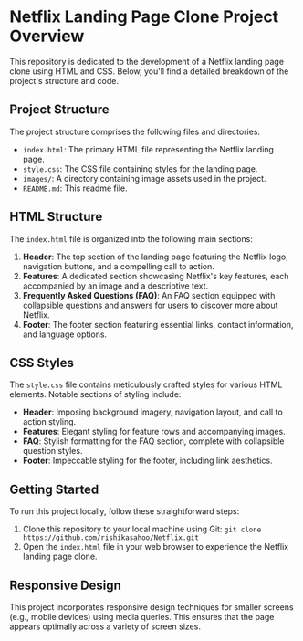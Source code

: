 # Netflix Landing Page Clone Project Overview

This repository is dedicated to the development of a Netflix landing page clone using HTML and CSS. Below, you'll find a detailed breakdown of the project's structure and code.

## Project Structure

The project structure comprises the following files and directories:

- `index.html`: The primary HTML file representing the Netflix landing page.
- `style.css`: The CSS file containing styles for the landing page.
- `images/`: A directory containing image assets used in the project.
- `README.md`: This readme file.

## HTML Structure

The `index.html` file is organized into the following main sections:

1. **Header**: The top section of the landing page featuring the Netflix logo, navigation buttons, and a compelling call to action.
2. **Features**: A dedicated section showcasing Netflix's key features, each accompanied by an image and a descriptive text.
3. **Frequently Asked Questions (FAQ)**: An FAQ section equipped with collapsible questions and answers for users to discover more about Netflix.
4. **Footer**: The footer section featuring essential links, contact information, and language options.

## CSS Styles

The `style.css` file contains meticulously crafted styles for various HTML elements. Notable sections of styling include:

- **Header**: Imposing background imagery, navigation layout, and call to action styling.
- **Features**: Elegant styling for feature rows and accompanying images.
- **FAQ**: Stylish formatting for the FAQ section, complete with collapsible question styles.
- **Footer**: Impeccable styling for the footer, including link aesthetics.

## Getting Started

To run this project locally, follow these straightforward steps:

1. Clone this repository to your local machine using Git: `git clone https://github.com/rishikasahoo/Netflix.git`
2. Open the `index.html` file in your web browser to experience the Netflix landing page clone.

## Responsive Design

This project incorporates responsive design techniques for smaller screens (e.g., mobile devices) using media queries. This ensures that the page appears optimally across a variety of screen sizes.
